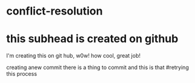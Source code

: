 # conflict-resolution
# this subhead is created on github

I'm creating this on git hub, w0w! how cool, great job!

creating anew commit there is a thing to commit and this is that 
#retrying this process 
